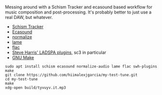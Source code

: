 Messing around with a Schism Tracker and ecasound based workflow
for music composition and post-processing. It's probably better to just use a
real DAW, but whatever.

* [Schism Tracker](http://schismtracker.org/)
* [Ecasound](https://ecasound.seul.org/ecasound/)
* [normalize](http://normalize.nongnu.org/)
* [lame](https://lame.sourceforge.io/)
* [flac](https://xiph.org/flac/)
* [Steve Harris' LADSPA plugins](http://plugin.org.uk/), sc3 in particular
* [GNU Make](https://www.gnu.org/software/make/)

```
sudo apt install schism ecasound normalize-audio lame flac swh-plugins make
git clone https://github.com/hiimalexjgarcia/my-test-tune.git
cd my-test-tune
make
xdg-open build/tyvuyv.it.mp3
```

